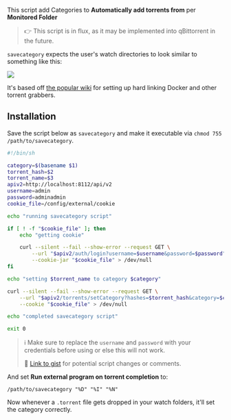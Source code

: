 This script add Categories to **Automatically add torrents from** per **Monitored Folder**

> :point_right: This script is in flux, as it may be implemented into qBittorrent in the future.

`savecategory` expects the user's watch directories to look similar to something like this:

![](https://i.imgur.com/HBvxmUt.png)

It's based off [the popular wiki](https://old.reddit.com/r/usenet/wiki/docker) for setting up hard linking Docker and other torrent grabbers.

## Installation

Save the script below as `savecategory` and make it executable via `chmod 755 /path/to/savecategory`.

```bash
#!/bin/sh

category=$(basename $1)
torrent_hash=$2
torrent_name=$3
apiv2=http://localhost:8112/api/v2
username=admin
password=adminadmin
cookie_file=/config/external/cookie

echo "running savecategory script"

if [ ! -f "$cookie_file" ]; then
    echo "getting cookie"

    curl --silent --fail --show-error --request GET \
        --url "$apiv2/auth/login?username=$username&password=$password" \
        --cookie-jar "$cookie_file" > /dev/null
fi

echo "setting $torrent_name to category $category"

curl --silent --fail --show-error --request GET \
    --url "$apiv2/torrents/setCategory?hashes=$torrent_hash&category=$category" \
    --cookie "$cookie_file" > /dev/null

echo "completed savecategory script"

exit 0

```

> :information_source: Make sure to replace the `username` and `password` with your credentials before using or else this will not work.
> 
> :link: [Link to gist](https://gist.github.com/jef/e29126da5953c331310c1b6c58502be0) for potential script changes or comments.

And set **Run external program on torrent completion** to:

`/path/to/savecategory "%D" "%I" "%N"`

Now whenever a `.torrent` file gets dropped in your watch folders, it'll set the category correctly.